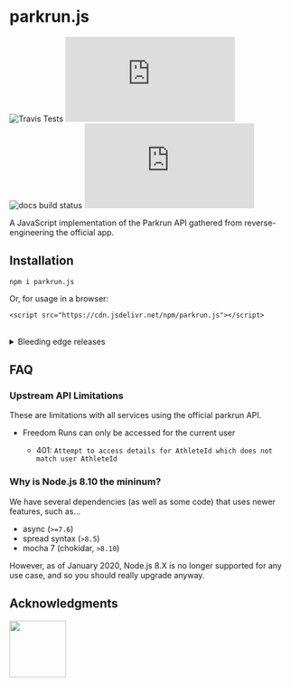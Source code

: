 # parkrun.js

![Travis Tests](https://img.shields.io/travis/com/prouser123/parkrun.js/master?label=tests)
![Codecov](https://img.shields.io/codecov/c/gh/prouser123/parkrun.js)
![docs build status](https://img.shields.io/github/workflow/status/prouser123/parkrun.js/docs?label=docs)
![Dist Size (Brotli)](<https://img.badgesize.io/prouser123/parkrun.js/gh-pages/parkrun.browser.min.js?compression=brotli&label=dist%20size%20(brotli)>)

A JavaScript implementation of the Parkrun API gathered from reverse-engineering the official app.

## Installation

`npm i parkrun.js`

Or, for usage in a browser:

`<script src="https://cdn.jsdelivr.net/npm/parkrun.js"></script>`

<br>
<details>
<summary>Bleeding edge releases</summary>
<br>

Please note that these releases **will have bugs**, and are **not** meant for production use.

- via npm: `npm i prouser123/parkrun.js`

- or for use within a browser: `<script src="https://parkrun.js.org/parkrun.browser.min.js"></script>`

</details>

## FAQ

### Upstream API Limitations

These are limitations with all services using the official parkrun API.

- Freedom Runs can only be accessed for the current user

  - 401: `Attempt to access details for AthleteId which does not match user AthleteId`

### Why is Node.js 8.10 the mininum?

We have several dependencies (as well as some code) that uses newer features, such as...

- async (`>=7.6`)
- spread syntax (`>8.5`)
- mocha 7 (chokidar, `>8.10`)

However, as of January 2020, Node.js 8.X is no longer supported for any use case, and so you should really upgrade anyway.

## Acknowledgments

<a href="https://saucelabs.com" target="_blank"><img src="https://raw.githubusercontent.com/Prouser123/parkrun.js/master/.github/powered-by-saucelabs-red.svg?sanitize=true" height="100" /></a>

